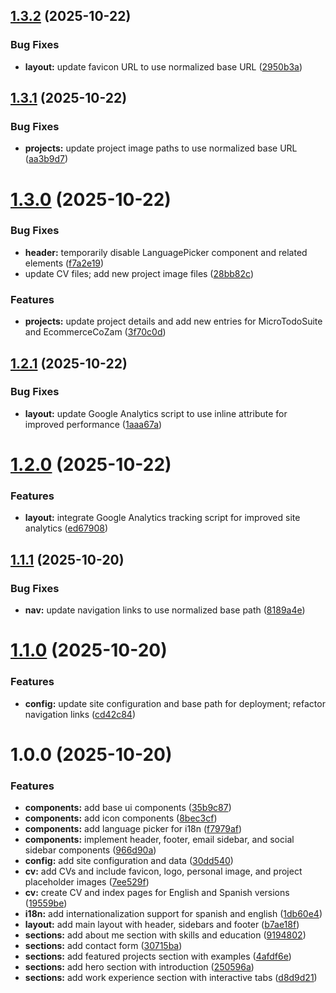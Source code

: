## [1.3.2](https://github.com/jdColonia/portfolio/compare/v1.3.1...v1.3.2) (2025-10-22)


### Bug Fixes

* **layout:** update favicon URL to use normalized base URL ([2950b3a](https://github.com/jdColonia/portfolio/commit/2950b3a4d59479ea59e1d8108c538980f7f084d3))

## [1.3.1](https://github.com/jdColonia/portfolio/compare/v1.3.0...v1.3.1) (2025-10-22)


### Bug Fixes

* **projects:** update project image paths to use normalized base URL ([aa3b9d7](https://github.com/jdColonia/portfolio/commit/aa3b9d7b90e3f5d2d4f8e58e7c27837781ff5c3d))

# [1.3.0](https://github.com/jdColonia/portfolio/compare/v1.2.1...v1.3.0) (2025-10-22)


### Bug Fixes

* **header:** temporarily disable LanguagePicker component and related elements ([f7a2e19](https://github.com/jdColonia/portfolio/commit/f7a2e19566043f825d69169a0b5669cbf3d8f40f))
* update CV files; add new project image files ([28bb82c](https://github.com/jdColonia/portfolio/commit/28bb82cded580237981a76abf8f8fdd6334a8c4f))


### Features

* **projects:** update project details and add new entries for MicroTodoSuite and EcommerceCoZam ([3f70c0d](https://github.com/jdColonia/portfolio/commit/3f70c0d079acf2322aaa044f30518546dac4b469))

## [1.2.1](https://github.com/jdColonia/portfolio/compare/v1.2.0...v1.2.1) (2025-10-22)


### Bug Fixes

* **layout:** update Google Analytics script to use inline attribute for improved performance ([1aaa67a](https://github.com/jdColonia/portfolio/commit/1aaa67a1c3960872c98e44e6c476d8ea0cf3c90d))

# [1.2.0](https://github.com/jdColonia/portfolio/compare/v1.1.1...v1.2.0) (2025-10-22)


### Features

* **layout:** integrate Google Analytics tracking script for improved site analytics ([ed67908](https://github.com/jdColonia/portfolio/commit/ed6790893357e939c2d6cf1a38ab01ae874a305a))

## [1.1.1](https://github.com/jdColonia/portfolio/compare/v1.1.0...v1.1.1) (2025-10-20)


### Bug Fixes

* **nav:** update navigation links to use normalized base path ([8189a4e](https://github.com/jdColonia/portfolio/commit/8189a4ee9d396c152a2c36f07a1df3f2509e89db))

# [1.1.0](https://github.com/jdColonia/portfolio/compare/v1.0.0...v1.1.0) (2025-10-20)


### Features

* **config:** update site configuration and base path for deployment; refactor navigation links ([cd42c84](https://github.com/jdColonia/portfolio/commit/cd42c848e827e455a37a20f6a689dcf35c8c5aeb))

# 1.0.0 (2025-10-20)


### Features

* **components:** add base ui components ([35b9c87](https://github.com/jdColonia/portfolio/commit/35b9c8738abba23ae8a5144c3bd33715db8ad5a8))
* **components:** add icon components ([8bec3cf](https://github.com/jdColonia/portfolio/commit/8bec3cf8222fb9a534d0f9b892a2041e9b91fc59))
* **components:** add language picker for i18n ([f7979af](https://github.com/jdColonia/portfolio/commit/f7979afa74f2f9c0efd41344baf0b23930becc7e))
* **components:** implement header, footer, email sidebar, and social sidebar components ([966d90a](https://github.com/jdColonia/portfolio/commit/966d90a1774c30399241ae4d893a1d6e1a7b7ede))
* **config:** add site configuration and data ([30dd540](https://github.com/jdColonia/portfolio/commit/30dd5402bd34b31c01cc3975d0886c2f6a218b22))
* **cv:** add CVs and include favicon, logo, personal image, and project placeholder images ([7ee529f](https://github.com/jdColonia/portfolio/commit/7ee529fb5dcb2f013301c937c67c3318adea62c4))
* **cv:** create CV and index pages for English and Spanish versions ([19559be](https://github.com/jdColonia/portfolio/commit/19559bed9eb77b2ae4fa184dad4c14caaf147a6f))
* **i18n:** add internationalization support for spanish and english ([1db60e4](https://github.com/jdColonia/portfolio/commit/1db60e48c9b8432752ebf688c0bf1437ef25a067))
* **layout:** add main layout with header, sidebars and footer ([b7ae18f](https://github.com/jdColonia/portfolio/commit/b7ae18fc1bb5b7fac2a32736eac8ff0c6c51e280))
* **sections:** add about me section with skills and education ([9194802](https://github.com/jdColonia/portfolio/commit/919480295b026a9be2a944d13d693f81a6151a42))
* **sections:** add contact form ([30715ba](https://github.com/jdColonia/portfolio/commit/30715baad604e3fc637a4b0363fe7643a167e72e))
* **sections:** add featured projects section with examples ([4afdf6e](https://github.com/jdColonia/portfolio/commit/4afdf6ee728528498d6565996304c0c2288878fc))
* **sections:** add hero section with introduction ([250596a](https://github.com/jdColonia/portfolio/commit/250596a1f6fed7c9d85fdf86689f086c0baa1874))
* **sections:** add work experience section with interactive tabs ([d8d9d21](https://github.com/jdColonia/portfolio/commit/d8d9d21b292d416870b25449b7436124a096dcb7))
